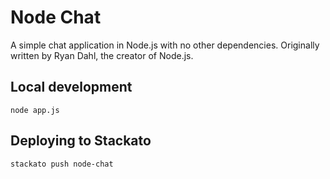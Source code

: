 # Node Chat

A simple chat application in Node.js with no other dependencies.
Originally written by Ryan Dahl, the creator of Node.js.

## Local development

    node app.js

## Deploying to Stackato

    stackato push node-chat
